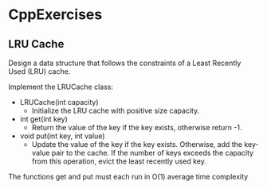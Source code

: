 # CppExercises

## LRU Cache
Design a data structure that follows the constraints of a Least Recently Used (LRU) cache.

Implement the LRUCache class:

* LRUCache(int capacity)
  * Initialize the LRU cache with positive size capacity.
* int get(int key)
  * Return the value of the key if the key exists, otherwise return -1.
* void put(int key, int value)
  * Update the value of the key if the key exists. Otherwise, add the key-value pair to the cache. If the number of keys exceeds the capacity from this operation, evict the least recently used key.

The functions get and put must each run in O(1) average time complexity
